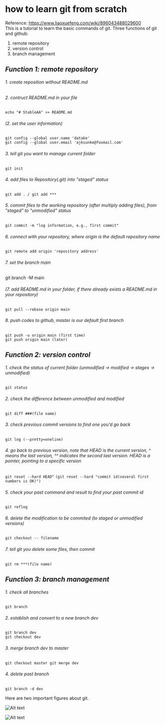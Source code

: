 # how to learn git from scratch
Reference: https://www.liaoxuefeng.com/wiki/896043488029600  
This is a tutorial to learn the basic commands of git. Three functions of git and github:  
1. remote repository  
2. version control  
3. branch management  

## *Function 1: remote repository* 
###### 1. create reposition without README.md
###### 2. contruct README.md in your file
`echo "# StableAA" >> README.md`
###### (2. set the user information)
`git config --global user.name 'datake'`  
`git config --global user.email 'ajksunke@foxmail.com'`
###### 3. tell git you want to manage current folder 
`git init` 
###### 4. add files to Repository(.git) into "staged" status
`git add . / git add ***`
###### 5. commit files to the working repository (after multiply adding files), from "staged" to "unmodified" status
`git commit -m "log information, e.g., first commit"`
###### 6. connect with your repository, where origin is the default repository name
`git remote add origin 'repository address'`
###### 7. set the branch main
git branch -M main
###### (7. add README.md in your folder, if there already exists a README.md in your repository)
`git pull --rebase origin main`
###### 8. push codes to github, master is our default first branch
`git push -u origin main (first time)`  
`git push origin main (later)` 

## *Function 2: version control* 
###### 1. check the status of current folder (unmodified -> modified -> stages -> unmodified)
`git status`
###### 2. check the difference between unmodified and modified
`git diff ###(file name)`
###### 3. check previous commit versions to find one you'd go back
`git log (--pretty=oneline)`
###### 4. go back to previous version, note that HEAD is the current version, ^ means the last version, ^^ indicates the second last version. HEAD is a pointer, pointing to a specific version
`git reset --hard HEAD^`
`(git reset --hard "commit id(several first numbers is OK)")`
###### 5. check your past command and result to find your past commit id
`git reflog`
###### 6. delete the modification to be commited (to staged or unmodified versions)
`git checkout -- filename`
###### 7. tell git you delete some files, then commit
`git rm ***(file name)`

## *Function 3: branch management* 
###### 1. check all branches
`git branch` 
###### 2. establish and convert to a new branch dev
`git branch dev`  
`git checkout dev`
###### 3. merge branch dev to master
`git checkout master
git merge dev`
###### 4. delete past branch
`git branch -d dev`




Here are two important figures about git.

![Alt text](https://github.com/datake/learn-git/blob/master/git.png)

![Alt text](https://github.com/datake/learn-git/blob/master/branch.png)
